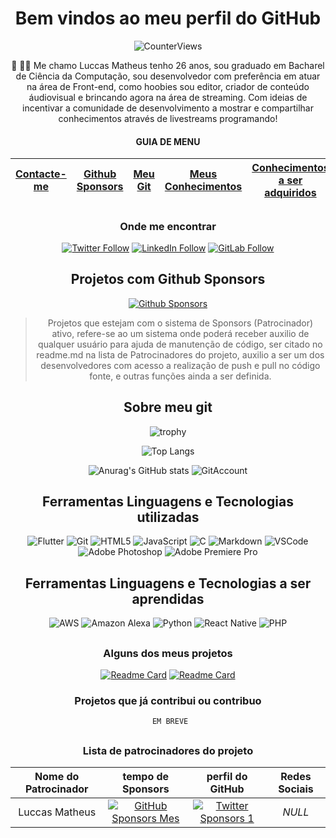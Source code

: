 <div align= 'center'>

# Bem vindos ao meu perfil do GitHub
 
 ![CounterViews](https://komarev.com/ghpvc/?username=luccasmcarvalho&label=Total_de_visualizações&color=1caf0c&style=for-the-badge)



👋 👨‍💻 Me chamo Luccas Matheus tenho 26 anos, sou graduado em Bacharel de Ciência da Computação, sou desenvolvedor com preferência em atuar na área de Front-end, como hoobies sou editor, criador de conteúdo áudiovisual e brincando agora na área de streaming. Com ideias de incentivar a comunidade de desenvolvimento a mostrar e compartilhar conhecimentos através de livestreams programando!

 
 #### GUIA DE MENU

| [Contacte-me](#onde-me-encontrar) | [Github Sponsors](#projetos-com-github-sponsors) | [Meu Git](#sobre-meu-git) | [Meus Conhecimentos](#ferramentas-linguagens-e-tecnologias-utilizadas) | [Conhecimentos a ser adquiridos](#ferramentas-linguagens-e-tecnologias-a-ser-aprendidas) | [Meus Projetos](#alguns-dos-meus-projetos) | [Projetos Contribuidos](#projetos-que-já-contribui-ou-contribuo) | [Lista de Sponsors](#lista-de-patrocinadores-do-projeto) |
|:---------: | :------: | :------:| :------:| :------:| :------:| :------:| :------:|


##

### Onde me encontrar

 [![Twitter Follow](https://img.shields.io/badge/Twitter-%40luccasmcarvalho-blue?style=for-the-badge&logo=twitter)](https://twitter.com/luccasmcarvalho)
 [![LinkedIn Follow](https://img.shields.io/badge/LinkedIn-Luccas%20Matheus-blue?style=for-the-badge&logo=LinkedIn)](https://www.linkedin.com/in/luccasmatheus/)
 [![GitLab Follow](https://img.shields.io/badge/Gitlab-%40luccasmcarvalho-orange?style=for-the-badge&logo=gitlab)](https://www.gitlab.com/luccasmcarvalho/)


##

## Projetos com Github Sponsors 

[![Github Sponsors](https://img.shields.io/badge/Github%20Sponsors-Ajude--nos%20%20doando%20algo-brightgreen?style=for-the-badge)](https://github.com/sponsors/luccasmcarvalho)

  > Projetos que estejam com o sistema de Sponsors (Patrocinador) ativo, refere-se ao um sistema onde poderá receber auxilio de qualquer usuário para ajuda de manutenção de código, ser citado no readme.md na lista de Patrocinadores do projeto, auxilio a ser um dos desenvolvedores com acesso a realização de push e pull no código fonte, e outras funções ainda a ser definida.

##

## Sobre meu git 


  ![trophy](https://github-profile-trophy.vercel.app/?username=luccasmcarvalho&theme=gitdimmed&no-bg=true&no-frame=true&column=4)
 

 
 ![Top Langs](https://github-readme-stats.vercel.app/api/top-langs/?username=luccasmcarvalho&theme=dark)
 
 ![Anurag's GitHub stats](https://github-readme-stats.vercel.app/api?username=luccasmcarvalho&show_icons=true&count_private=true&theme=dark&include_all_commits=true)  ![GitAccount](https://github-readme-streak-stats.herokuapp.com/?user=luccasmcarvalho&theme=dark)
 



##

## Ferramentas Linguagens e Tecnologias utilizadas

 
 ![Flutter](https://img.shields.io/static/v1?label=&message=Flutter&?style=for-the-badge&logo=flutter&color=black)
 ![Git](https://img.shields.io/static/v1?label=&message=GIT&?style=for-the-badge&logo=git&color=black)
 ![HTML5](https://img.shields.io/static/v1?label=&message=HTML5&?style=for-the-badge&logo=Html5&color=black)
 ![JavaScript](https://img.shields.io/static/v1?label=&message=Javascript&?style=for-the-badge&logo=javascript&color=black)
 ![C](https://img.shields.io/static/v1?label=&message=Linguagem%20C&?style=for-the-badge&logo=c&color=black)
 ![Markdown](https://img.shields.io/static/v1?label=&message=Markdown&?style=for-the-badge&logo=markdown&color=black)
 ![VSCode](https://img.shields.io/static/v1?label=&message=Visual%20Studio%20Code&?style=for-the-badge&logo=visualstudiocode&color=black)
 ![Adobe Photoshop](https://img.shields.io/static/v1?label=&message=Adobe%20Photoshop&?style=for-the-badge&logo=adobephotoshop&color=black)
 ![Adobe Premiere Pro](https://img.shields.io/static/v1?label=&message=Adobe%20Premiere%20Pro&?style=for-the-badge&logo=adobepremierepro&color=black)
  




## Ferramentas Linguagens e Tecnologias a ser aprendidas


![AWS](https://img.shields.io/static/v1?label=&message=Amazon%20Web%20Service%20(AWS)&?style=for-the-badge&logo=AmazonAWS&color=black)
![Amazon Alexa](https://img.shields.io/static/v1?label=&message=Amazon%20Alexa&?style=for-the-badge&logo=AmazonAlexa&color=black)
![Python](https://img.shields.io/static/v1?label=&message=Python&?style=for-the-badge&logo=python&color=black)
![React Native](https://img.shields.io/static/v1?label=&message=React%20Native&?style=for-the-badge&logo=react&color=black)
![PHP](https://img.shields.io/static/v1?label=&message=PHP&?style=for-the-badge&logo=php&color=black)


##


### Alguns dos meus projetos

 
 [![Readme Card](https://github-readme-stats.vercel.app/api/pin/?username=luccasmcarvalho&repo=Bot_Discord_JS&theme=dark)](https://github.com/luccasmcarvalho/Bot_Discord_JS)
 [![Readme Card](https://github-readme-stats.vercel.app/api/pin/?username=luccasmcarvalho&repo=app-switch-theme-flutter&theme=dark)](https://github.com/luccasmcarvalho/app-switch-theme-flutter)

### Projetos que já contribui ou contribuo 
 
       EM BREVE  


 
 ##
 
 ### Lista de patrocinadores do projeto
 
| Nome do Patrocinador | tempo de Sponsors | perfil do GitHub | Redes Sociais|
|:---------: | :------: | :------:| :------:| 
|Luccas Matheus | [![GitHub Sponsors Mes](https://img.shields.io/badge/Sponsors%20pelo-1º%20mês-black?style=for-the-badge)](#) | [![Twitter Sponsors 1](https://img.shields.io/badge/Github-%40luccasmcarvalho-black?style=for-the-badge&logo=github)](https://github.com/luccasmcarvalho/luccasmcarvalho)| *NULL*|

 </div>
